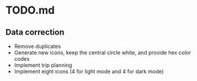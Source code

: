 # TODO.md

## Data correction

- Remove duplicates
- Generate new icons, keep the central circle white, and provide hex color codes
- Implement trip planning
- Implement eight icons (4 for light mode and 4 for dark mode)